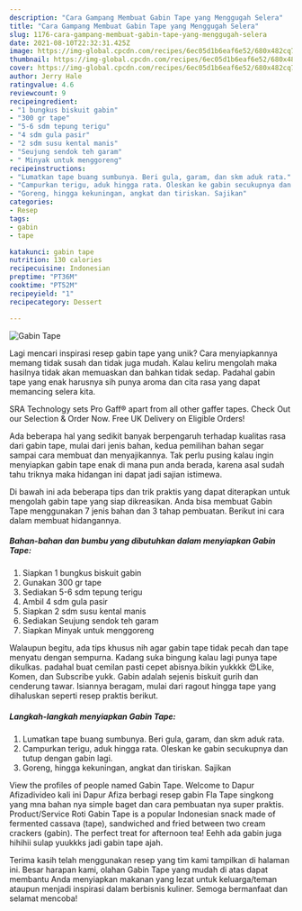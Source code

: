 ```yaml
---
description: "Cara Gampang Membuat Gabin Tape yang Menggugah Selera"
title: "Cara Gampang Membuat Gabin Tape yang Menggugah Selera"
slug: 1176-cara-gampang-membuat-gabin-tape-yang-menggugah-selera
date: 2021-08-10T22:32:31.425Z
image: https://img-global.cpcdn.com/recipes/6ec05d1b6eaf6e52/680x482cq70/gabin-tape-foto-resep-utama.jpg
thumbnail: https://img-global.cpcdn.com/recipes/6ec05d1b6eaf6e52/680x482cq70/gabin-tape-foto-resep-utama.jpg
cover: https://img-global.cpcdn.com/recipes/6ec05d1b6eaf6e52/680x482cq70/gabin-tape-foto-resep-utama.jpg
author: Jerry Hale
ratingvalue: 4.6
reviewcount: 9
recipeingredient:
- "1 bungkus biskuit gabin"
- "300 gr tape"
- "5-6 sdm tepung terigu"
- "4 sdm gula pasir"
- "2 sdm susu kental manis"
- "Seujung sendok teh garam"
- " Minyak untuk menggoreng"
recipeinstructions:
- "Lumatkan tape buang sumbunya. Beri gula, garam, dan skm aduk rata."
- "Campurkan terigu, aduk hingga rata. Oleskan ke gabin secukupnya dan tutup dengan gabin lagi."
- "Goreng, hingga kekuningan, angkat dan tiriskan. Sajikan"
categories:
- Resep
tags:
- gabin
- tape

katakunci: gabin tape 
nutrition: 130 calories
recipecuisine: Indonesian
preptime: "PT36M"
cooktime: "PT52M"
recipeyield: "1"
recipecategory: Dessert

---
```



![Gabin Tape](https://img-global.cpcdn.com/recipes/6ec05d1b6eaf6e52/680x482cq70/gabin-tape-foto-resep-utama.jpg)

Lagi mencari inspirasi resep gabin tape yang unik? Cara menyiapkannya memang tidak susah dan tidak juga mudah. Kalau keliru mengolah maka hasilnya tidak akan memuaskan dan bahkan tidak sedap. Padahal gabin tape yang enak harusnya sih punya aroma dan cita rasa yang dapat memancing selera kita.

SRA Technology sets Pro Gaff® apart from all other gaffer tapes. Check Out our Selection &amp; Order Now. Free UK Delivery on Eligible Orders!

Ada beberapa hal yang sedikit banyak berpengaruh terhadap kualitas rasa dari gabin tape, mulai dari jenis bahan, kedua pemilihan bahan segar sampai cara membuat dan menyajikannya. Tak perlu pusing kalau ingin menyiapkan gabin tape enak di mana pun anda berada, karena asal sudah tahu triknya maka hidangan ini dapat jadi sajian istimewa.


Di bawah ini ada beberapa tips dan trik praktis yang dapat diterapkan untuk mengolah gabin tape yang siap dikreasikan. Anda bisa membuat Gabin Tape menggunakan 7 jenis bahan dan 3 tahap pembuatan. Berikut ini cara dalam membuat hidangannya.

<!--inarticleads1-->

##### Bahan-bahan dan bumbu yang dibutuhkan dalam menyiapkan Gabin Tape:

1. Siapkan 1 bungkus biskuit gabin
1. Gunakan 300 gr tape
1. Sediakan 5-6 sdm tepung terigu
1. Ambil 4 sdm gula pasir
1. Siapkan 2 sdm susu kental manis
1. Sediakan Seujung sendok teh garam
1. Siapkan  Minyak untuk menggoreng


Walaupun begitu, ada tips khusus nih agar gabin tape tidak pecah dan tape menyatu dengan sempurna. Kadang suka bingung kalau lagi punya tape dikulkas. padahal buat cemilan pasti cepet abisnya.bikin yukkkk 😍Like, Komen, dan Subscribe yukk. Gabin adalah sejenis biskuit gurih dan cenderung tawar. Isiannya beragam, mulai dari ragout hingga tape yang dihaluskan seperti resep praktis berikut. 

<!--inarticleads2-->

##### Langkah-langkah menyiapkan Gabin Tape:

1. Lumatkan tape buang sumbunya. Beri gula, garam, dan skm aduk rata.
1. Campurkan terigu, aduk hingga rata. Oleskan ke gabin secukupnya dan tutup dengan gabin lagi.
1. Goreng, hingga kekuningan, angkat dan tiriskan. Sajikan


View the profiles of people named Gabin Tape. Welcome to Dapur Afizadivideo kali ini Dapur Afiza berbagi resep gabin Fla Tape singkong yang mna bahan nya simple baget dan cara pembuatan nya super praktis. Product/Service Roti Gabin Tape is a popular Indonesian snack made of fermented cassava (tape), sandwiched and fried between two cream crackers (gabin). The perfect treat for afternoon tea! Eehh ada gabin juga hihihii sulap yuukkks jadi gabin tape ajah. 

Terima kasih telah menggunakan resep yang tim kami tampilkan di halaman ini. Besar harapan kami, olahan Gabin Tape yang mudah di atas dapat membantu Anda menyiapkan makanan yang lezat untuk keluarga/teman ataupun menjadi inspirasi dalam berbisnis kuliner. Semoga bermanfaat dan selamat mencoba!
